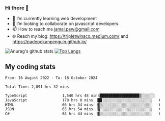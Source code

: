 ### Hi there 👋

<!--
**padepokanpenguin/padepokanpenguin** is a ✨ _special_ ✨ repository because its `README.md` (this file) appears on your GitHub profile.
-->

- 🌱 I’m currently learning  web development
- 👯 I’m looking to collaborate on javascript developers
- 📫 How to reach me jamal.psw@gmail.com
- 🌐 Reach my blog:
   https://tripletwinsco.medium.com/ and
   https://padepokanpenguin.github.io/

![Anurag's github stats](https://github-readme-stats.vercel.app/api?username=padepokanpenguin&count_private=true&disable_animations=false&show_icons=true&theme=default)
[![Top Langs](https://github-readme-stats.vercel.app/api/top-langs/?username=padepokanpenguin&theme=default&layout=compact)](https://github.com/padepokanpenguin)

## My coding stats

<!--START_SECTION:waka-->

```txt
From: 16 August 2022 - To: 18 October 2024

Total Time: 2,091 hrs 32 mins

TypeScript                1,540 hrs 48 mins██████████████████▒░░░░░░   73.67 %
JavaScript                178 hrs 8 mins  ██░░░░░░░░░░░░░░░░░░░░░░░   08.52 %
HTML                      66 hrs 34 mins  ▓░░░░░░░░░░░░░░░░░░░░░░░░   03.18 %
JSON                      65 hrs 54 mins  ▓░░░░░░░░░░░░░░░░░░░░░░░░   03.15 %
C#                        64 hrs 44 mins  ▓░░░░░░░░░░░░░░░░░░░░░░░░   03.10 %
```

<!--END_SECTION:waka-->



